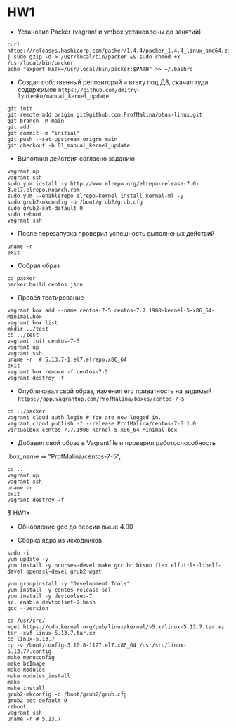# HW1

 - Установил Packer (vagrant и vmbox установлены до занятий)

```
curl https://releases.hashicorp.com/packer/1.4.4/packer_1.4.4_linux_amd64.zip | sudo gzip -d > /usr/local/bin/packer && sudo chmod +x /usr/local/bin/packer
echo "export PATH=/usr/local/bin/packer:$PATH" >> ~/.bashrc
```

 - Создал собственный репозиторий и втеку под ДЗ, скачал туда содержимое `https://github.com/dmitry-lyutenko/manual_kernel_update`

```
git init
git remote add origin git@github.com:ProfMalina/otus-linux.git
git branch -M main
git add .
git commit -m "initial"
git push --set-upstream origrn main
git checkout -b 01_manual_kernel_update
```

 - Выполнил действия согласно заданию

```
vagrant up
vagrant ssh
sudo yum install -y http://www.elrepo.org/elrepo-release-7.0-3.el7.elrepo.noarch.rpm
sudo yum --enablerepo elrepo-kernel install kernel-ml -y
sudo grub2-mkconfig -o /boot/grub2/grub.cfg
sudo grub2-set-default 0
sudo reboot
vagrant ssh
```

 - После перезапуска проверил успешность выполненых действий

```
uname -r
exit
```

 - Собрал образ

```
cd packer
packer build centos.json
```

 - Провёл тестирование

```
vagrant box add --name centos-7-5 centos-7.7.1908-kernel-5-x86_64-Minimal.box
vagrant box list
mkdir ../test
cd ../test
vagrant init centos-7-5
vagrant up
vagrant ssh
uname -r  # 5.13.7-1.el7.elrepo.x86_64
exit
vagrant box remove -f centos-7-5
vagrant destroy -f
```

 - Опубликовал свой образ, изменил его приватность на видимый `https://app.vagrantup.com/ProfMalina/boxes/centos-7-5`

```
cd ../packer
vagrant cloud auth login # You are now logged in.
vagrant cloud publish -f --release ProfMalina/centos-7-5 1.0 virtualbox centos-7.7.1908-kernel-5-x86_64-Minimal.box
```

 - Добавил свой образ в Vagrantfile и проверил работоспособность

 :box_name => "ProfMalina/centos-7-5",

```
cd ..
vagrant up
vagrant ssh
uname -r
exit
vagrant destroy -f
```

$ HW1*
- Обновление gcc до версии выше 4.90

- Сборка ядра из исходников

```
sudo -i
yum update -y
yum install -y ncurses-devel make gcc bc bison flex elfutils-libelf-devel openssl-devel grub2 wget

yum groupinstall -y "Development Tools"
yum install -y centos-release-scl
yum install -y devtoolset-7
scl enable devtoolset-7 bash
gcc --version

cd /usr/src/
wget https://cdn.kernel.org/pub/linux/kernel/v5.x/linux-5.13.7.tar.xz
tar -xvf linux-5.13.7.tar.xz 
cd linux-5.13.7
cp -v /boot/config-3.10.0-1127.el7.x86_64 /usr/src/linux-5.13.7/.config
make menuconfig
make bzImage
make modules
make modules_install
make
make install
grub2-mkconfig -o /boot/grub2/grub.cfg
grub2-set-default 0
reboot
vagrant ssh 
uname -r # 5.13.7
```
